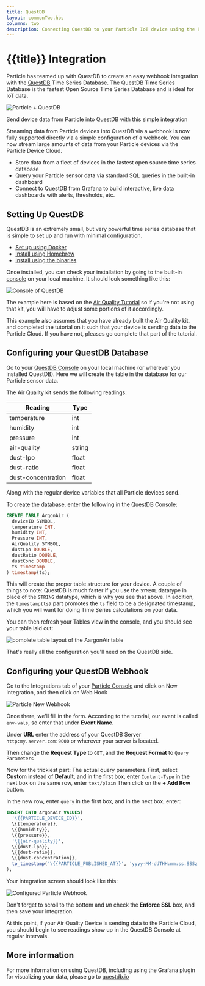 ```yaml
---
title: QuestDB
layout: commonTwo.hbs
columns: two
description: Connecting QuestDB to your Particle IoT device using the Particle Cloud
---
```


# {{title}} Integration

Particle has teamed up with QuestDB to create  an easy webhook integration
with the <a href="https://questdb.io/" target="_blank">QuestDB</a> Time Series Database.
The QuestDB Time Series Database is the fastest Open Source Time Series Database and is ideal for IoT data.

<img src="/assets/images/Particle+QuestDB.png" alt="Particle + QuestDB"/>
<p class="caption">Send device data from Particle into QuestDB with this simple integration</p>

Streaming data from Particle devices into QuestDB via a webhook is now
fully supported directly via a simple configuration of a webhook.
You can now stream large amounts of data
from your Particle devices via the Particle Device Cloud.

- Store data from a fleet of devices in the fastest open source time series database
- Query your Particle sensor data via standard SQL queries in the built-in dashboard
- Connect to QuestDB from Grafana to build interactive, live data dashboards with alerts, thresholds, etc.

## Setting Up QuestDB

QuestDB is an extremely small, but very powerful time series database that is simple to set up and run with minimal configuration.

- [Set up using Docker](https://questdb.io/docs/get-started/docker)
- [Install using Homebrew](https://questdb.io/docs/get-started/homebrew)
- [Install using the binaries](https://questdb.io/docs/get-started/binaries)

Once installed, you can check your installation by going to the built-in [console](http://localhost:9000) on your local machine. It should look something like this:

![Console of QuestDB](/assets/images/questDBConsole1.png)

The example here is based on the [Air Quality Tutorial](/quickstart/aqmk-project) so if you're not using that kit, you will have to adjust some portions of it accordingly.

This example also assumes that you have already built the Air Quality kit, and completed the tutorial on it such that your device is sending data to the Particle Cloud. If you have not, pleases go complete that part of the tutorial.

## Configuring your QuestDB Database

Go to your [QuestDB Console](http://localhost:9000) on your local machine (or wherever you installed QuestDB). Here we will create the table in the database for our Particle sensor data.

The Air Quality kit sends the following readings:

| Reading | Type |
|---------|------|
| temperature | int |
| humidity | int |
| pressure | int |
| air-quality | string |
| dust-lpo | float |
| dust-ratio | float |
| dust-concentration | float |

Along with the regular device variables that all Particle devices send.

To create the database, enter the following in the QuestDB Console:

```sql
CREATE TABLE ArgonAir (
  deviceID SYMBOL,
  temperature INT,
  humidity INT,
  Pressure INT,
  AirQuality SYMBOL,
  dustLpo DOUBLE,
  dustRatio DOUBLE,
  dustConc DOUBLE,
  ts timestamp
) timestamp(ts);
```
This will create the proper table structure for your device. A couple of things to note: QuestDB is much faster if you use the `SYMBOL` datatype in place of the `STRING` datatype, which is why you see that above. In addition, the `timestamp(ts)` part promotes the `ts` field to be a designated timestamp, which you will want for doing Time Series calculations on your data.

You can then refresh your Tables view in the console, and you should see your table laid out:

![complete table layout of the AargonAir table](/assets/images/questDBConsole2.png)

That's really all the configuration you'll need on the QuestDB side.

## Configuring your QuestDB Webhook

Go to the Integrations tab of your [Particle Console](https://console.particle.io) and click on New Integration, and then click on Web Hook

![Particle New Webhook](/assets/images/particleNewWebhook.png)

Once there, we'll fill in the form. According to the tutorial, our event is called `env-vals`, so enter that under **Event Name**.

Under **URL** enter the address of your QuestDB Server `http:my.server.com:9000` or wherever your server is located.

Then change the **Request Type** to `GET`, and the **Request Format** to `Query Parameters`

Now for the trickiest part: The actual query parameters. First, select **Custom** instead of **Default**, and in the first box, enter `Content-Type` in the next box on the same row, enter `text/plain` Then click on the **+ Add Row** button.

In the new row, enter `query` in the first box, and in the next box, enter:

```sql
INSERT INTO ArgonAir VALUES(
  '\{{PARTICLE_DEVICE_ID}}',
  \{{temperature}},
  \{{humidity}},
  \{{pressure}},
  '\{{air-quality}}',
  \{{dust-lpo}},
  \{{dust-ratio}},
  \{{dust-concentration}},
  to_timestamp('\{{PARTICLE_PUBLISHED_AT}}', 'yyyy-MM-ddTHH:mm:ss.SSSz')
);
```

Your integration screen should look like this:

![Configured Particle Webhook](/assets/images/particleQuestIntegration1.png)

Don't forget to scroll to the bottom and _un_ check the **Enforce SSL** box, and then save your integration.

At this point, if your Air Quality Device is sending data to the Particle Cloud, you should begin to see readings show up in the QuestDB Console at regular intervals.

## More information

For more information on using QuestDB, including using the Grafana plugin for visualizing your data, please go to [questdb.io](https://questdb.io)